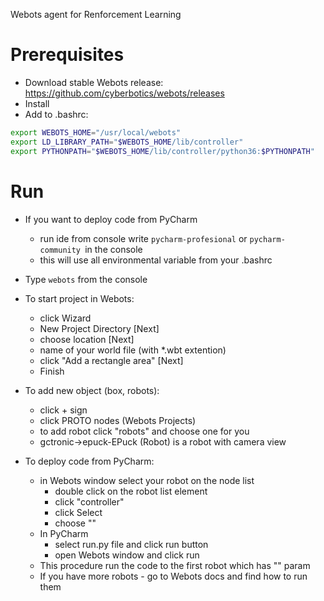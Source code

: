 Webots agent for Renforcement Learning

# Prerequisites

* Download stable Webots release: https://github.com/cyberbotics/webots/releases
* Install
* Add to .bashrc:
```bash
export WEBOTS_HOME="/usr/local/webots"
export LD_LIBRARY_PATH="$WEBOTS_HOME/lib/controller"
export PYTHONPATH="$WEBOTS_HOME/lib/controller/python36:$PYTHONPATH"
```

# Run
* If you want to deploy code from PyCharm
  * run ide from console write `pycharm-profesional` or `pycharm-community `in the console
  * this will use all environmental variable from your .bashrc
  
* Type `webots` from the console

* To start project in Webots: 
  * click Wizard
  * New Project Directory [Next] 
  * choose location [Next] 
  * name of your world file (with *.wbt extention) 
  * click "Add a rectangle area" [Next]
  * Finish 
  
* To add new object (box, robots):
  * click + sign
  * click PROTO nodes (Webots Projects)
  * to add robot click "robots" and choose one for you
  * gctronic->epuck-EPuck (Robot) is a robot with camera view
  
* To deploy code from PyCharm:
  * in Webots window select your robot on the node list
    * double click on the robot list element
    * click "controller"
    * click Select
    * choose "<Extern>"
  * In PyCharm
    * select run.py file and click run button
    * open Webots window and click run
  * This procedure run the code to the first robot which has "<extern>" param
  * If you have more robots - go to Webots docs and find how to run them
